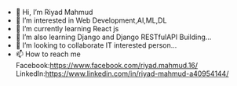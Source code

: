 - 👋 Hi, I’m Riyad Mahmud
- 👀 I’m interested in Web Development,AI,ML,DL
- 🌱 I’m currently learning React js
- 🌱 I’m also learning Django and Django RESTfulAPI Building... 
- 💞️ I’m looking to collaborate IT interested person...
- 📫 How to reach me Facebook:https://www.facebook.com/riyad.mahmud.16/
                      LinkedIn:https://www.linkedin.com/in/riyad-mahmud-a40954144/

<!---
RiyadMahmud2021/RiyadMahmud2021 is a ✨ special ✨ repository because its `README.md` (this file) appears on your GitHub profile.
You can click the Preview link to take a look at your changes.
--->

